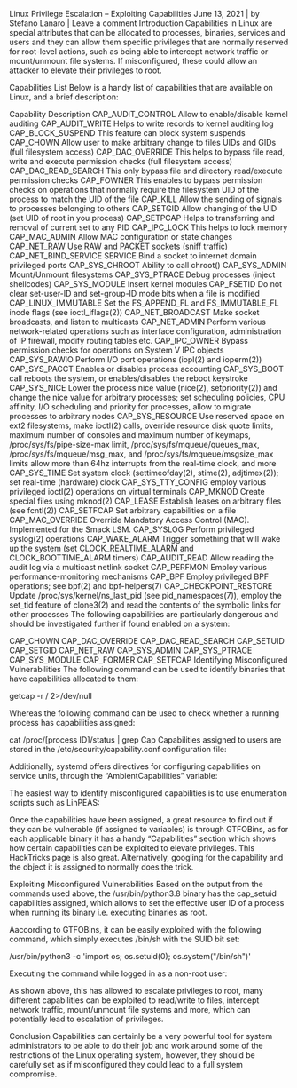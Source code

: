 Linux Privilege Escalation – Exploiting Capabilities
June 13, 2021 | by Stefano Lanaro | Leave a comment
Introduction
Capabilities in Linux are special attributes that can be allocated to processes, binaries, services and users and they can allow them specific privileges that are normally reserved for root-level actions, such as being able to intercept network traffic or mount/unmount file systems. If misconfigured, these could allow an attacker to elevate their privileges to root.

Capabilities List
Below is a handy list of capabilities that are available on Linux, and a brief description:

Capability	Description
CAP_AUDIT_CONTROL	Allow to enable/disable kernel auditing
CAP_AUDIT_WRITE	Helps to write records to kernel auditing log
CAP_BLOCK_SUSPEND	This feature can block system suspends
CAP_CHOWN	Allow user to make arbitrary change to files UIDs and GIDs (full filesystem access)
CAP_DAC_OVERRIDE	This helps to bypass file read, write and execute permission checks (full filesystem access)
CAP_DAC_READ_SEARCH	This only bypass file and directory read/execute permission checks
CAP_FOWNER	This enables to bypass permission checks on operations that normally require the filesystem UID of the process to match the UID of the file
CAP_KILL	Allow the sending of signals to processes belonging to others
CAP_SETGID	Allow changing of the UID (set UID of root in you process)
CAP_SETPCAP	Helps to transferring and removal of current set to any PID
CAP_IPC_LOCK	This helps to lock memory
CAP_MAC_ADMIN	Allow MAC configuration or state changes
CAP_NET_RAW	Use RAW and PACKET sockets (sniff traffic)
CAP_NET_BIND_SERVICE	SERVICE Bind a socket to internet domain privileged ports
CAP_SYS_CHROOT	Ability to call chroot()
CAP_SYS_ADMIN	Mount/Unmount filesystems
CAP_SYS_PTRACE	Debug processes (inject shellcodes)
CAP_SYS_MODULE	Insert kernel modules
CAP_FSETID	Do not clear set-user-ID and set-group-ID mode bits when a file is modified
CAP_LINUX_IMMUTABLE	Set the FS_APPEND_FL and FS_IMMUTABLE_FL inode flags (see ioctl_iflags(2))
CAP_NET_BROADCAST	Make socket broadcasts, and listen to multicasts
CAP_NET_ADMIN	Perform various network-related operations such as interface configuration, administration of IP firewall, modify routing tables etc.
CAP_IPC_OWNER	Bypass permission checks for operations on System V IPC objects
CAP_SYS_RAWIO	Perform I/O port operations (iopl(2) and ioperm(2))
CAP_SYS_PACCT	Enables or disables process accounting
CAP_SYS_BOOT	call reboots the system, or enables/disables the reboot keystroke
CAP_SYS_NICE	Lower the process nice value (nice(2), setpriority(2)) and change the nice value for arbitrary processes; set scheduling policies, CPU affinity, I/O scheduling and priority for processes, allow to migrate processes to arbitrary nodes
CAP_SYS_RESOURCE	Use reserved space on ext2 filesystems, make ioctl(2) calls, override resource disk quote limits, maximum number of consoles and maximum number of keymaps, /proc/sys/fs/pipe-size-max limit, /proc/sys/fs/mqueue/queues_max, /proc/sys/fs/mqueue/msg_max, and /proc/sys/fs/mqueue/msgsize_max limits allow more than 64hz interrupts from the real-time clock, and more
CAP_SYS_TIME	Set system clock (settimeofday(2), stime(2), adjtimex(2)); set real-time (hardware) clock
CAP_SYS_TTY_CONFIG	employ various privileged ioctl(2) operations on virtual terminals
CAP_MKNOD	Create special files using mknod(2)
CAP_LEASE	Establish leases on arbitrary files (see fcntl(2))
CAP_SETFCAP	Set arbitrary capabilities on a file
CAP_MAC_OVERRIDE	Override Mandatory Access Control (MAC). Implemented for the Smack LSM.
CAP_SYSLOG	Perform privileged syslog(2) operations
CAP_WAKE_ALARM	Trigger something that will wake up the system (set CLOCK_REALTIME_ALARM and CLOCK_BOOTTIME_ALARM timers)
CAP_AUDIT_READ	Allow reading the audit log via a multicast netlink socket
CAP_PERFMON	Employ various performance-monitoring mechanisms
CAP_BPF	Employ privileged BPF operations; see bpf(2) and bpf-helpers(7)
CAP_CHECKPOINT_RESTORE	Update /proc/sys/kernel/ns_last_pid (see pid_namespaces(7)), employ the set_tid feature of clone3(2) and read the contents of the symbolic links for other processes
The following capabilities are particularly dangerous and should be investigated further if found enabled on a system:

CAP_CHOWN
CAP_DAC_OVERRIDE
CAP_DAC_READ_SEARCH
CAP_SETUID
CAP_SETGID
CAP_NET_RAW
CAP_SYS_ADMIN
CAP_SYS_PTRACE
CAP_SYS_MODULE
CAP_FORMER
CAP_SETFCAP
Identifying Misconfigured Vulnerabilities
The following command can be used to identify binaries that have capabilities allocated to them:

getcap -r / 2>/dev/null

Whereas the following command can be used to check whether a running process has capabilities assigned:

cat /proc/[process ID]/status | grep Cap
Capabilities assigned to users are stored in the /etc/security/capability.conf configuration file:


Additionally, systemd offers directives for configuring capabilities on service units, through the “AmbientCapabilities” variable:


The easiest way to identify misconfigured capabilities is to use enumeration scripts such as LinPEAS:


Once the capabilities have been assigned, a great resource to find out if they can be vulnerable (if assigned to variables) is through GTFOBins, as for each applicable binary it has a handy “Capabilities” section which shows how certain capabilities can be exploited to elevate privileges. This HackTricks page is also great. Alternatively, googling for the capability and the object it is assigned to normally does the trick.

Exploiting Misconfigured Vulnerabilities
Based on the output from the commands used above, the /usr/bin/python3.8 binary has the cap_setuid capabilities assigned, which allows to set the effective user ID of a process when running its binary i.e. executing binaries as root.

Aaccording to GTFOBins, it can be easily exploited with the following command, which simply executes /bin/sh with the SUID bit set:

/usr/bin/python3 -c 'import os; os.setuid(0); os.system("/bin/sh")'

Executing the command while logged in as a non-root user:


As shown above, this has allowed to escalate privileges to root, many different capabilities can be exploited to read/write to files, intercept network traffic, mount/unmount file systems and more, which can potentially lead to escalation of privileges.

Conclusion
Capabilities can certainly be a very powerful tool for system administrators to be able to do their job and work around some of the restrictions of the Linux operating system, however, they should be carefully set as if misconfigured they could lead to a full system compromise.
